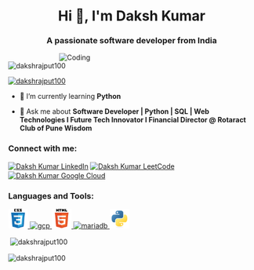 
<h1 align="center">Hi 👋, I'm Daksh Kumar</h1>
<h3 align="center">A passionate software developer from India</h3>
<img align="right" alt="Coding" width="400" src="https://cdn.dribbble.com/users/1162077/screenshots/3848914/programmer.gif">
<p align="left"> <img src="https://komarev.com/ghpvc/?username=dakshrajput100&label=Profile%20views&color=0e75b6&style=flat" alt="dakshrajput100" /> </p>

<p align="left"> <a href="https://github.com/ryo-ma/github-profile-trophy"><img src="https://github-profile-trophy.vercel.app/?username=dakshrajput100" alt="dakshrajput100" /></a> </p>

- 🌱 I’m currently learning **Python**

- 💬 Ask me about **Software Developer | Python | SQL | Web Technologies I Future Tech Innovator I Financial Director @ Rotaract Club of Pune Wisdom**

<h3 align="left">Connect with me:</h3>
<p align="left">
<a href="https://www.linkedin.com/in/daksh-kumar-1127681b4/" target="blank"><img align="center" src="https://raw.githubusercontent.com/rahuldkjain/github-profile-readme-generator/master/src/images/icons/Social/linked-in-alt.svg" alt="Daksh Kumar LinkedIn" height="30" width="40" /></a>
<a href="https://leetcode.com/u/dakshrajput100/" target="blank"><img align="center" src="https://raw.githubusercontent.com/rahuldkjain/github-profile-readme-generator/master/src/images/icons/Social/leet-code.svg" alt="Daksh Kumar LeetCode" height="30" width="40" /></a>
<a href="https://www.cloudskillsboost.google/public_profiles/35e935c5-4eb2-4f41-a320-8fc2c38c6f1b" target="blank"><img align="center" src="https://www.vectorlogo.zone/logos/google_cloud/google_cloud-icon.svg" alt="Daksh Kumar Google Cloud" height="30" width="40" /></a>
</p>

<h3 align="left">Languages and Tools:</h3>
<p align="left">
  <a href="https://www.w3schools.com/css/" target="_blank" rel="noreferrer">
    <img src="https://raw.githubusercontent.com/devicons/devicon/master/icons/css3/css3-original-wordmark.svg" alt="css3" width="40" height="40"/> 
  </a> 
  <a href="https://cloud.google.com" target="_blank" rel="noreferrer">
    <img src="https://www.vectorlogo.zone/logos/google_cloud/google_cloud-icon.svg" alt="gcp" width="40" height="40"/> 
  </a> 
  <a href="https://www.w3.org/html/" target="_blank" rel="noreferrer">
    <img src="https://raw.githubusercontent.com/devicons/devicon/master/icons/html5/html5-original-wordmark.svg" alt="html5" width="40" height="40"/> 
  </a> 
  <a href="https://mariadb.org/" target="_blank" rel="noreferrer">
    <img src="https://www.vectorlogo.zone/logos/mariadb/mariadb-icon.svg" alt="mariadb" width="40" height="40"/> 
  </a> 
  <a href="https://www.python.org" target="_blank" rel="noreferrer">
    <img src="https://raw.githubusercontent.com/devicons/devicon/master/icons/python/python-original.svg" alt="python" width="40" height="40"/> 
  </a> 
</p>

<p>&nbsp;<img align="center" src="https://github-readme-stats.vercel.app/api?username=dakshrajput100&show_icons=true&locale=en" alt="dakshrajput100" /></p>

<p><img align="center" src="https://github-readme-streak-stats.herokuapp.com/?user=dakshrajput100&" alt="dakshrajput100" /></p>
